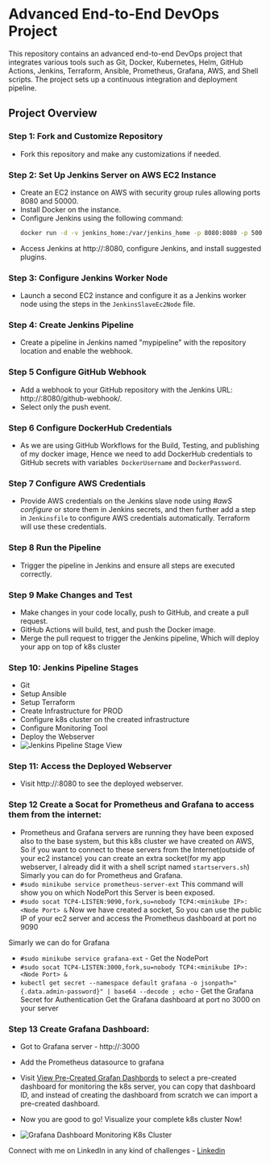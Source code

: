 # Advanced End-to-End DevOps Project

This repository contains an advanced end-to-end DevOps project that integrates various tools such as Git, Docker, Kubernetes, Helm, GitHub Actions, Jenkins, Terraform, Ansible, Prometheus, Grafana, AWS, and Shell scripts. The project sets up a continuous integration and deployment pipeline.

## Project Overview

### Step 1: Fork and Customize Repository

- Fork this repository and make any customizations if needed.

### Step 2: Set Up Jenkins Server on AWS EC2 Instance

- Create an EC2 instance on AWS with security group rules allowing ports 8080 and 50000.
- Install Docker on the instance.
- Configure Jenkins using the following command:
  ```bash
  docker run -d -v jenkins_home:/var/jenkins_home -p 8080:8080 -p 50000:50000 --restart=on-failure jenkins/jenkins:lts-jdk17
- Access Jenkins at http://<your-instance-ip>:8080, configure Jenkins, and install suggested plugins.

### Step 3: Configure Jenkins Worker Node
- Launch a second EC2 instance and configure it as a Jenkins worker node using the steps in the `JenkinsSlaveEc2Node` file.

### Step 4: Create Jenkins Pipeline
- Create a pipeline in Jenkins named "mypipeline" with the repository location and enable the webhook.

### Step 5 Configure GitHub Webhook 
- Add a webhook to your GitHub repository with the Jenkins URL: http://<your-jenkins-ip>:8080/github-webhook/.
- Select only the push event.

### Step 6 Configure DockerHub Credentials 
- As we are using GitHub Workflows for the Build, Testing, and publishing of my docker image, Hence we need to add DockerHub credentials to GitHub secrets with variables` DockerUsername` and `DockerPassword`.

### Step 7 Configure AWS Credentials
- Provide AWS credentials on the Jenkins slave node using _#awS configure_ or store them in Jenkins secrets, and then further add a step in `Jenkinsfile` to configure AWS credentials automatically. Terraform will use these credentials.

### Step 8 Run the Pipeline
- Trigger the pipeline in Jenkins and ensure all steps are executed correctly.

### Step 9 Make Changes and Test
- Make changes in your code locally, push to GitHub, and create a pull request.
- GitHub Actions will build, test, and push the Docker image.
- Merge the pull request to trigger the Jenkins pipeline, Which will deploy your app on top of k8s cluster

### Step 10: Jenkins Pipeline Stages
- Git
- Setup Ansible
- Setup Terraform
- Create Infrastructure for PROD
- Configure k8s cluster on the created infrastructure
- Configure Monitoring Tool
- Deploy the Webserver
- ![Jenkins Pipeline Stage View](Screenshots/JenkinsPipelineView.png)

### Step 11: Access the Deployed Webserver
- Visit http://<your-Prodserver-ip>:8080 to see the deployed webserver.

### Step 12 Create a Socat for Prometheus and Grafana to access them from the internet: 
- Prometheus and Grafana servers are running they have been exposed also to the base system, but this k8s cluster we have created on AWS, So if you want to connect to these servers from the Internet(outside of your ec2 instance) you can create an extra socket(for my app webserver, I already did it with a shell script named `startservers.sh`) Simarly you can do for Prometheus and Grafana.
- `#sudo minikube service prometheus-server-ext` This command will show you on which NodePort this Server is been exposed.
- `#sudo socat TCP4-LISTEN:9090,fork,su=nobody TCP4:<minikube IP>:<Node Port> &` Now we have created a socket, So you can use the public IP of your ec2 server and access the Prometheus dashboard at port no 9090

Simarly we can do for Grafana

- `#sudo minikube service grafana-ext` - Get the NodePort
- `#sudo socat TCP4-LISTEN:3000,fork,su=nobody TCP4:<minikube IP>:<Node Port> &`
- `kubectl get secret --namespace default grafana -o jsonpath="{.data.admin-password}" | base64 --decode ; echo` - Get the Grafana Secret for Authentication
Get the Grafana dashboard at port no 3000 on your server

### Step 13 Create Grafana Dashboard: 
- Got to Grafana server - http://<your-Prodserver-ip>:3000
- Add the Prometheus datasource to grafana
- Visit [View Pre-Created Grafan Dashbords](https://grafana.com/grafana/dashboards/) to select a pre-created dashboard for monitoring the k8s server, you can copy that dashboard ID, and instead of creating the dashboard from scratch we can import a pre-created dashboard.
- Now you are good to go! Visualize your complete k8s cluster Now!

- ![Grafana Dashboard Monitoring K8s Cluster](Screenshots/GrafanaView.png)

Connect with me on LinkedIn in any kind of challenges - [Linkedin](https://www.linkedin.com/in/sudhanshu--pandey/)

